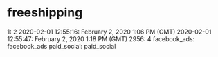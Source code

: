 # freeshipping

1: 2
2020-02-01 12:55:16: February 2, 2020 1:06 PM (GMT)
2020-02-01 12:55:47: February 2, 2020 1:18 PM (GMT)
2956: 4
facebook_ads: facebook_ads
paid_social: paid_social
